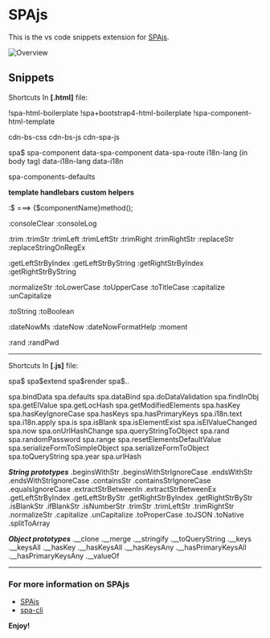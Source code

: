 # SPAjs

This is the vs code snippets extension for  [SPAjs](https://spa.js.org).

![Overview](https://media.giphy.com/media/3ohs4fuOhWNBI991Ha/giphy.gif)

## Snippets
Shortcuts In **[.html]** file:

  !spa-html-boilerplate
  !spa+bootstrap4-html-boilerplate
  !spa-component-html-template

  cdn-bs-css
  cdn-bs-js
  cdn-spa-js

  spa$
  spa-component
  data-spa-component
  data-spa-route
  i18n-lang (in body tag)
  data-i18n-lang
  data-i18n

  spa-components-defaults

**template handlebars custom helpers**

:$ ===> {$componentName}method();

:consoleClear
:consoleLog

:trim
:trimStr
:trimLeft
:trimLeftStr
:trimRight
:trimRightStr
:replaceStr
:replaceStringOnRegEx

:getLeftStrByIndex
:getLeftStrByString
:getRightStrByIndex
:getRightStrByString

:normalizeStr
:toLowerCase
:toUpperCase
:toTitleCase
:capitalize
:unCapitalize

:toString
:toBoolean

:dateNowMs
:dateNow
:dateNowFormatHelp
:moment

:rand
:randPwd


---
Shortcuts In **[.js]** file:

spa$
spa\$extend
spa\$render
spa$..

spa.bindData
spa.defaults
spa.dataBind
spa.doDataValidation
spa.findInObj
spa.getElValue
spa.getLocHash
spa.getModifiedElements
spa.hasKey
spa.hasKeyIgnoreCase
spa.hasKeys
spa.hasPrimaryKeys
spa.i18n.text
spa.i18n.apply
spa.is
spa.isBlank
spa.isElementExist
spa.isElValueChanged
spa.now
spa.onUrlHashChange
spa.queryStringToObject
spa.rand
spa.randomPassword
spa.range
spa.resetElementsDefaultValue
spa.serializeFormToSimpleObject
spa.serializeFormToObject
spa.toQueryString
spa.year
spa.urlHash

***String prototypes***
.beginsWithStr
.beginsWithStrIgnoreCase
.endsWithStr
.endsWithStrIgnoreCase
.containsStr
.containsStrIgnoreCase
.equalsIgnoreCase
.extractStrBetweenIn
.extractStrBetweenEx
.getLeftStrByIndex
.getLeftStrByStr
.getRightStrByIndex
.getRightStrByStr
.isBlankStr
.ifBlankStr
.isNumberStr
.trimStr
.trimLeftStr
.trimRightStr
.normalizeStr
.capitalize
.unCapitalize
.toProperCase
.toJSON
.toNative
.splitToArray

***Object prototypes***
.__clone
.__merge
.__stringify
.__toQueryString
.__keys
.__keysAll
.__hasKey
.__hasKeysAll
.__hasKeysAny
.__hasPrimaryKeysAll
.__hasPrimaryKeysAny
.__valueOf


---
### For more information on SPAjs

* [SPAjs](https://spa.js.org)
* [spa-cli](https://www.npmjs.com/package/spa-cli)

**Enjoy!**